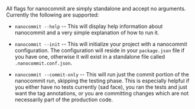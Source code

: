 <!--bl
    (filemeta
        (title "Nanocommit Flags")
    )
/bl-->

All flags for nanocommit are simply standalone and accept no arguments.  Currently the following are supported:

- `nanocommit --help` -- This will display help information about nanocommit and a very simple explanation of how to run it.

- `nanocommit --init` -- This will initialize your project with a nanocommit configuration.  The configuration will reside in your `package.json` file if you have one, otherwise it will exist in a standalone file called `.nanocommit.conf.json`.

- `nanocommit --commit-only` -- This will run just the commit portion of the nanocommit run, skipping the testing phase.  This is especially helpful if you either have no tests currently (sad face), you ran the tests and just want the tag annotations, or you are committing changes which are not necessarily part of the production code.